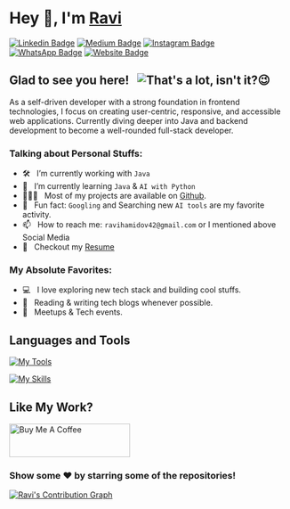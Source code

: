 # Hey 👋, I'm [Ravi](https://github.com/ravihamidov/)

[![Linkedin Badge](https://img.shields.io/badge/-LinkedIn-0e76a8?style=flat-square&logo=Linkedin&logoColor=white)](https://www.linkedin.com/in/ravihamidov/)
[![Medium Badge](https://img.shields.io/badge/-Medium-000000?style=flat-square&logo=Medium&logoColor=white)](https://medium.com/@ravihamidov)
[![Instagram Badge](https://img.shields.io/badge/-Instagram-f35354?style=flat-square&logo=Instagram&logoColor=white)](https://www.instagram.com/ravihamidov/)
[![WhatsApp Badge](https://img.shields.io/badge/-WhatsApp-46ba14?style=flat-square&logo=WhatsApp&logoColor=white)](https://wa.me/+994554962787?text=)
[![Website Badge](https://img.shields.io/badge/Website-3b5998?style=flat-square&logo=google-chrome&logoColor=white)](https://youtu.be/MzEFeIRJ0eQ) 

<!--[![Facebook Badge](https://img.shields.io/badge/-Facebook-2986cc?style=flat-square&logo=Facebook&logoColor=white)](https://www.facebook.com/ravihamidov/)-->

## Glad to see you here! &nbsp; <img title="That's a lot, isn't it?😉" src="https://komarev.com/ghpvc/?username=RaviHamidov&color=228c22&style=flat">

As a self-driven developer with a strong foundation in frontend technologies, I focus on creating user-centric, responsive, and accessible web applications. Currently diving deeper into Java and backend development to become a well-rounded full-stack developer.


### Talking about Personal Stuffs:

- 🛠 &nbsp; I’m currently working with `Java`
- 🚀 &nbsp; I’m currently learning `Java` & `AI with Python`
- 👨🏻‍💻 &nbsp; Most of my projects are available on [Github](https://github.com/RaviHamidov?tab=repositories).
- 👾 &nbsp; Fun fact: `Googling` and Searching new `AI tools` are my favorite activity.
- 📫 &nbsp; How to reach me: `ravihamidov42@gmail.com` or I mentioned above Social Media
- 📝 &nbsp; Checkout my [Resume](https://github.com/ravihamidov/resume-project/raw/main/resumeByRaviHamidov.pdf)

### My Absolute Favorites:

- 💻 &nbsp; I love exploring new tech stack and building cool stuffs.
- 📰 &nbsp; Reading & writing tech blogs whenever possible.
- 🍕 &nbsp; Meetups & Tech events.

## Languages and Tools

[![My Tools](https://skillicons.dev/icons?i=vercel,netlify,devto,heroku,git,github,gitlab,md,bash,vscode,figma&theme=light)](https://skillicons.dev)

[![My Skills](https://skillicons.dev/icons?i=html,css,bootstrap,tailwind,sass,js,react,java&theme=light)](https://skillicons.dev)

<!--
<details>	
  <summary><b>⚡ Github Stats</b></summary>
  <br />
  <img height="180em" src="https://github-readme-stats.vercel.app/api?username=ravi-hamidov&show_icons=true&hide_border=true&&count_private=true&include_all_commits=true" />
  <img height="180em" src="https://github-readme-stats.vercel.app/api/top-langs/?username=ravi-hamidov&exclude_repo=KNN-Image-Classification&show_icons=true&hide_border=true&layout=compact&langs_count=8"/>
</details>
-->
<div align="left">

## Like My Work?

<a href="https://ko-fi.com/ravihamidov" target="_blank"><img src="https://cdn.buymeacoffee.com/buttons/v2/default-yellow.png" alt="Buy Me A Coffee" height="60px" width="217px" ></a>

### Show some ❤️ by starring some of the repositories!

</div>

[![Ravi's Contribution Graph](https://github-readme-activity-graph.vercel.app/graph?username=ravi-hamidov&theme=github-compact)](https://github.com/ashutosh00710/github-readme-activity-graph)

